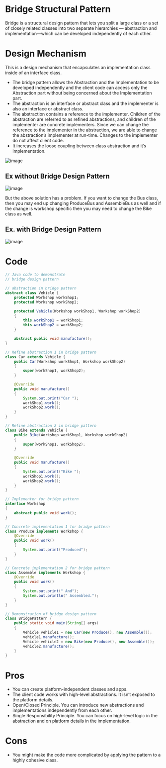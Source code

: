 # Bridge Structural Pattern
Bridge is a structural design pattern that lets you split a large class or a set of closely related classes into two separate hierarchies — abstraction and implementation—which can be developed independently of each other.

# Design Mechanism
This is a design mechanism that encapsulates an implementation class inside of an interface class.  
- The bridge pattern allows the Abstraction and the Implementation to be developed independently and the client code can access only the Abstraction part without being concerned about the Implementation part.
- The abstraction is an interface or abstract class and the implementer is also an interface or abstract class.
- The abstraction contains a reference to the implementer. Children of the abstraction are referred to as refined abstractions, and children of the implementer are concrete implementers. Since we can change the reference to the implementer in the abstraction, we are able to change the abstraction’s implementer at run-time. Changes to the implementer do not affect client code.
- It increases the loose coupling between class abstraction and it’s implementation.

![image](https://github.com/AvadheshChamola/Design-Pattern/assets/43910109/c7497ce2-a8e6-4104-91bf-52595be17d90)

## Ex without Bridge Design Pattern
![image](https://github.com/AvadheshChamola/Design-Pattern/assets/43910109/a52d8a65-ede0-46d2-a9fe-d493dcdc93bd)

But the above solution has a problem. If you want to change the Bus class, then you may end up changing ProduceBus and AssembleBus as well and if the change is workshop specific then you may need to change the Bike class as well.

## Ex. with Bridge Design Pattern
![image](https://github.com/AvadheshChamola/Design-Pattern/assets/43910109/045a9b67-bc89-46fd-a82d-0b8920f02122)

# Code
```java
// Java code to demonstrate
// bridge design pattern

// abstraction in bridge pattern
abstract class Vehicle {
	protected Workshop workShop1;
	protected Workshop workShop2;

	protected Vehicle(Workshop workShop1, Workshop workShop2)
	{
		this.workShop1 = workShop1;
		this.workShop2 = workShop2;
	}

	abstract public void manufacture();
}

// Refine abstraction 1 in bridge pattern
class Car extends Vehicle {
	public Car(Workshop workShop1, Workshop workShop2)
	{
		super(workShop1, workShop2);
	}

	@Override
	public void manufacture()
	{
		System.out.print("Car ");
		workShop1.work();
		workShop2.work();
	}
}

// Refine abstraction 2 in bridge pattern
class Bike extends Vehicle {
	public Bike(Workshop workShop1, Workshop workShop2)
	{
		super(workShop1, workShop2);
	}

	@Override
	public void manufacture()
	{
		System.out.print("Bike ");
		workShop1.work();
		workShop2.work();
	}
}

// Implementer for bridge pattern
interface Workshop
{
	abstract public void work();
}

// Concrete implementation 1 for bridge pattern
class Produce implements Workshop {
	@Override
	public void work()
	{
		System.out.print("Produced");
	}
}

// Concrete implementation 2 for bridge pattern
class Assemble implements Workshop {
	@Override
	public void work()
	{
		System.out.print(" And");
		System.out.println(" Assembled.");
	}
}

// Demonstration of bridge design pattern
class BridgePattern {
	public static void main(String[] args)
	{
		Vehicle vehicle1 = new Car(new Produce(), new Assemble());
		vehicle1.manufacture();
		Vehicle vehicle2 = new Bike(new Produce(), new Assemble());
		vehicle2.manufacture();
	}
}

```
# Pros
-  You can create platform-independent classes and apps.
- The client code works with high-level abstractions. It isn’t exposed to the platform details.
- Open/Closed Principle. You can introduce new abstractions and implementations independently from each other.
- Single Responsibility Principle. You can focus on high-level logic in the abstraction and on platform details in the implementation.

# Cons
- You might make the code more complicated by applying the pattern to a highly cohesive class.
